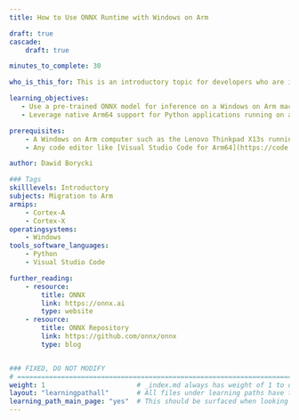 ```yaml
---
title: How to Use ONNX Runtime with Windows on Arm 

draft: true
cascade:
    draft: true

minutes_to_complete: 30

who_is_this_for: This is an introductory topic for developers who are interested in running ONNX models on Windows on Arm devices.

learning_objectives:
   - Use a pre-trained ONNX model for inference on a Windows on Arm machine.
   - Leverage native Arm64 support for Python applications running on a Windows on Arm device.

prerequisites:
    - A Windows on Arm computer such as the Lenovo Thinkpad X13s running Windows 11 or a Windows on Arm [virtual machine](/learning-paths/cross-platform/woa_azure/). 
    - Any code editor like [Visual Studio Code for Arm64](https://code.visualstudio.com/docs/?dv=win32arm64user).    

author: Dawid Borycki

### Tags
skilllevels: Introductory
subjects: Migration to Arm
armips:
    - Cortex-A
    - Cortex-X
operatingsystems:
    - Windows
tools_software_languages:
    - Python
    - Visual Studio Code

further_reading:
    - resource:
        title: ONNX
        link: https://onnx.ai
        type: website
    - resource:
        title: ONNX Repository
        link: https://github.com/onnx/onnx
        type: blog    


### FIXED, DO NOT MODIFY
# ================================================================================
weight: 1                       # _index.md always has weight of 1 to order correctly
layout: "learningpathall"       # All files under learning paths have this same wrapper
learning_path_main_page: "yes"  # This should be surfaced when looking for related content. Only set for _index.md of learning path content.
---
```

